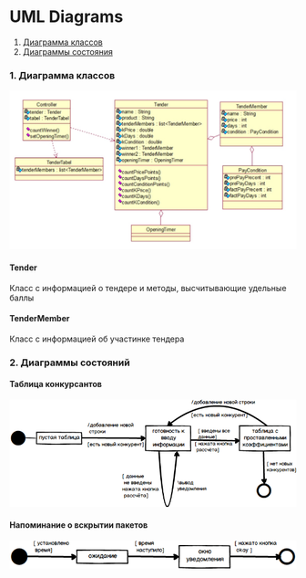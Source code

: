 # UML Diagrams
1. [Диаграмма классов](#1)<br>
2. [Диаграммы состояния](#2)<br>

<a name="1"/>

### 1. Диаграмма классов 
![ClassDiagram](https://github.com/WioWio/Tendro/blob/master/Diagrams/ClassDiagram.png "ClassDiagram")
#### Tender
Класс с информацией о тендере и методы, высчитывающие удельные баллы
#### TenderMember
Класс с информацией об участинке тендера

<a name="2"/>

### 2. Диаграммы состояний 
#### Таблица конкурсантов
![Tabel](https://github.com/WioWio/Tendro/blob/master/Diagrams/Tabel.png "Tabel")
#### Напоминание о вскрытии пакетов
![Alarm](https://github.com/WioWio/Tendro/blob/master/Diagrams/Alarm.png "Alarm")
